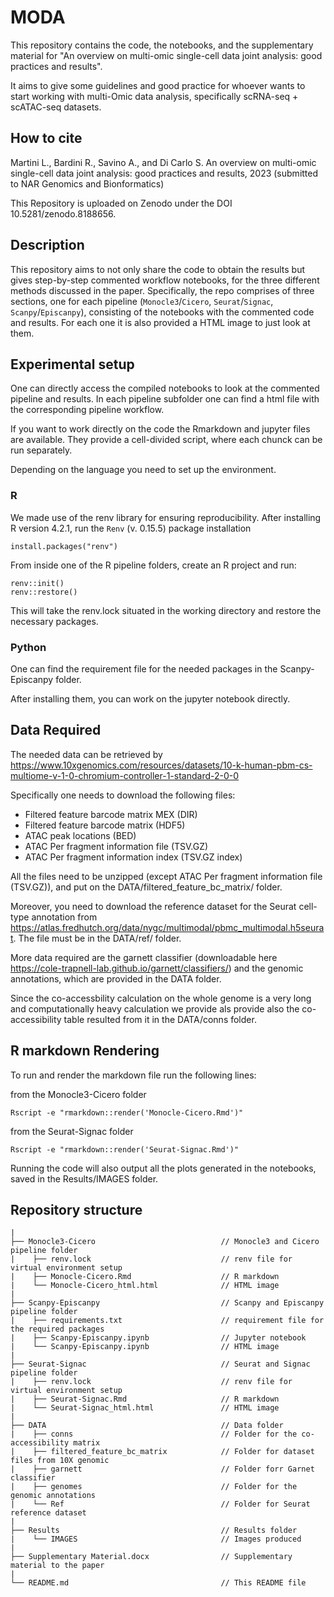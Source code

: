 # MODA

This repository contains the code, the notebooks, and the supplementary material for "An overview on multi-omic single-cell data joint analysis: good practices and results".

It aims to give some guidelines and good practice for whoever wants to start working with multi-Omic data analysis, specifically scRNA-seq + scATAC-seq datasets.

## How to cite

Martini L., Bardini R., Savino A., and Di Carlo S. An overview on multi-omic single-cell data joint analysis: good practices and results, 2023 (submitted to NAR Genomics and Bionformatics)

This Repository is uploaded on Zenodo under the DOI 10.5281/zenodo.8188656.

## Description

This repository aims to not only share the code to obtain the results but gives step-by-step commented workflow notebooks, for the three different methods discussed in the paper.
Specifically, the repo comprises of three sections, one for each pipeline (`Monocle3`/`Cicero`, `Seurat`/`Signac`, `Scanpy`/`Episcanpy`), consisting of the notebooks with the commented code and results. For each one it is also provided a HTML image to just look at them.

## Experimental setup

One can directly access the compiled notebooks to look at the commented pipeline and results. In each pipeline subfolder one can find a html file with the corresponding pipeline workflow.

If you want to work directly on the code the Rmarkdown and jupyter files are available. They provide a cell-divided script, where each chunck can be run separately.

Depending on the language you need to set up the environment.

### R
We made use of the renv library for ensuring reproducibility.
After installing R version 4.2.1, run the `Renv` (v. 0.15.5) package installation

```
install.packages("renv")
```
From inside one of the R pipeline folders, create an R project and run: 

```
renv::init()
renv::restore()
```

This will take the renv.lock situated in the working directory and restore the necessary packages.

### Python

One can find the requirement file for the needed packages in the Scanpy-Episcanpy folder.

After installing them, you can work on the jupyter notebook directly.

## Data Required

The needed data can be retrieved by https://www.10xgenomics.com/resources/datasets/10-k-human-pbm-cs-multiome-v-1-0-chromium-controller-1-standard-2-0-0

Specifically one needs to download the following files:
* Filtered feature barcode matrix MEX (DIR)
* Filtered feature barcode matrix (HDF5)
* ATAC peak locations (BED)
* ATAC Per fragment information file (TSV.GZ)
* ATAC Per fragment information index (TSV.GZ index)

All the files need to be unzipped (except ATAC Per fragment information file (TSV.GZ)), and put on the DATA/filtered_feature_bc_matrix/ folder.

Moreover, you need to download the reference dataset for the Seurat cell-type annotation from https://atlas.fredhutch.org/data/nygc/multimodal/pbmc_multimodal.h5seurat.
The file must be in the DATA/ref/ folder.

More data required are the garnett classifier (downloadable here https://cole-trapnell-lab.github.io/garnett/classifiers/) and the genomic annotations, which are provided in the DATA folder.

Since the co-accessbility calculation on the whole genome is a very long and computationally heavy calculation we provide als provide also the co-accessibility table resulted from it in the DATA/conns folder.
## R markdown Rendering

To run and render the markdown file run the following lines:

from the Monocle3-Cicero folder
```
Rscript -e "rmarkdown::render('Monocle-Cicero.Rmd')"
```
from the Seurat-Signac folder
```
Rscript -e "rmarkdown::render('Seurat-Signac.Rmd')"
```

Running the code will also output all the plots generated in the notebooks, saved in the Results/IMAGES folder.

## Repository structure
```
|
├── Monocle3-Cicero                            // Monocle3 and Cicero pipeline folder
|    ├── renv.lock                             // renv file for virtual environment setup
|    ├── Monocle-Cicero.Rmd                    // R markdown 
|    └── Monocle-Cicero_html.html              // HTML image
|    
├── Scanpy-Episcanpy                           // Scanpy and Episcanpy pipeline folder
|    ├── requirements.txt                      // requirement file for the required packages
|    ├── Scanpy-Episcanpy.ipynb                // Jupyter notebook
|    └── Scanpy-Episcanpy.ipynb                // HTML image
|    
├── Seurat-Signac                              // Seurat and Signac pipeline folder
|    ├── renv.lock                             // renv file for virtual environment setup
|    ├── Seurat-Signac.Rmd                     // R markdown 
|    └── Seurat-Signac_html.html               // HTML image
|
├── DATA                                       // Data folder
|    ├── conns                                 // Folder for the co-accessibility matrix
|    ├── filtered_feature_bc_matrix            // Folder for dataset files from 10X genomic
|    ├── garnett                               // Folder forr Garnet classifier
|    ├── genomes                               // Folder for the genomic annotations
|    └── Ref                                   // Folder for Seurat reference dataset
|
├── Results                                    // Results folder
|    └── IMAGES                                // Images produced
|
├── Supplementary Material.docx                // Supplementary material to the paper
|
└── README.md                                  // This README file    
```
